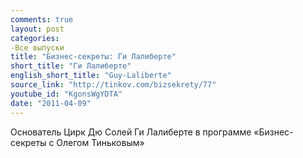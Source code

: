 ```yaml
---
comments: true
layout: post
categories:
-Все выпуски
title: "Бизнес-секреты: Ги Лалиберте"
short_title: "Ги Лалиберте"
english_short_title: "Guy-Laliberte"
source_link: "http://tinkov.com/bizsekrety/77"
youtube_id: "KgonsWgYDTA"
date: "2011-04-09"
---
```

Основатель Цирк Дю Солей Ги Лалиберте в программе «Бизнес-секреты с Олегом Тиньковым»
